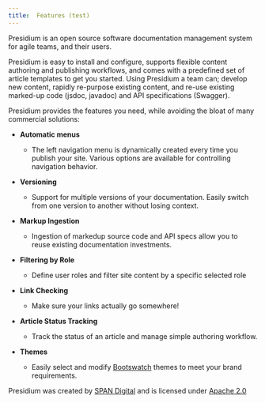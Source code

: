 ```yaml
---
title:  Features (test)
---
```



Presidium is an open source software documentation management system for agile teams, and their users. 
 
Presidium is easy to install and configure, supports flexible content authoring and publishing workflows, and comes with a predefined set of article templates to get you started.  Using Presidium a team can; develop new content, rapidly re-purpose existing content, and re-use existing marked-up code (jsdoc, javadoc) and API specifications (Swagger). 
 
Presidium provides the features you need, while avoiding the bloat of many commercial solutions:
 
- **Automatic menus** 
  - The left navigation menu is dynamically created every time you publish your site. Various options are available for controlling navigation behavior.

- **Versioning** 
  - Support for multiple versions of your documentation. Easily switch from one version to another without losing context.  

- **Markup Ingestion** 
  - Ingestion of markedup source code and API specs allow you to reuse existing documentation investments.
   
- **Filtering by Role** 
  - Define user roles and filter site content by a specific selected role

- **Link Checking** 
  - Make sure your links actually go somewhere!

- **Article Status Tracking** 
  - Track the status of an article and manage simple authoring workflow. 

- **Themes** 
  - Easily select and modify [Bootswatch](https://bootswatch.com/) themes to meet your brand requirements. 

Presidium was created by [SPAN Digital](http://www.spandigital.com) and is licensed under [Apache 2.0](/updates/#license)